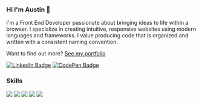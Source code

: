 ### Hi I'm Austin 🖖

I'm a Front End Developer passionate about bringing ideas to life within a browser. I specialize in creating intuitive, responsive websites using modern languages and frameworks. I value producing code that is organized and written with a consistent naming convention.

Want to find out more? [See my portfolio](https://austinchiatto.com)

[![LinkedIn Badge](https://img.shields.io/badge/LinkedIn-Profile-informational?style=flat&logo=linkedin&logoColor=white&color=1e1e1e)](https://www.linkedin.com/in/austin-chiatto/)
[![CodePen Badge](https://img.shields.io/badge/CodePen-Profile-informational?style=flat&logo=codepen&logoColor=white&color=1e1e1e)](https://codepen.io/austinchiatto)

<!-- ### Stats
https://github.com/anuraghazra/github-readme-stats
[![Anurag's GitHub stats-Dark](https://github-readme-stats.vercel.app/api?username=AustinChiatto&show_icons=true&theme=dark#gh-dark-mode-only)](https://github.com/AustinChiatto/github-readme-stats#gh-dark-mode-only)
[![Top Langs](https://github-readme-stats.vercel.app/api/top-langs/?username=AustinChiatto&layout=compact&theme=dark#gh-dark-mode-only)](https://github.com/AustinChiatto/github-readme-stats) -->

### Skills
![](https://img.shields.io/badge/Lang-JavaScript-informational?style=flat&logo=JavaScript&logoColor=white&color=3aada8)
![](https://img.shields.io/badge/Lang-PHP-informational?style=flat&logo=PHP&logoColor=white&color=3aada8)
![](https://img.shields.io/badge/Lang-SCSS-informational?style=flat&logo=sass&logoColor=white&color=3aada8)
![](https://img.shields.io/badge/Lang-SQL-informational?style=flat&logo=mySql&logoColor=white&color=3aada8)
![](https://img.shields.io/badge/Lang-GSAP-informational?style=flat&logo=greenSock&logoColor=white&color=3aada8)
